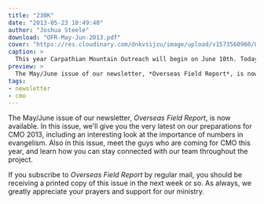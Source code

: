 ```yaml
---
title: "230K"
date: "2013-05-23 10:49:40"
author: "Joshua Steele"
download: "OFR-May-Jun-2013.pdf"
cover: "https://res.cloudinary.com/dnkvsijzu/image/upload/v1573560960/OFReport/2013-05-23-230k/buttya-12-6_m4rmtx.jpg"
caption: >
  This year Carpathian Mountain Outreach will begin on June 10th. Today, we’re placing an order for 230,000 tracts which will be distributed throughout Western Ukraine in the coming months.
preview: >
  The May/June issue of our newsletter, *Overseas Field Report*, is now available. In this issue, we'll give you the very latest on our preparations for CMO 2013, including an interesting look at the importance of numbers in evangelism. Also in this issue, meet the guys who are coming for CMO this year, and learn how you can stay connected with our team throughout the project.
tags:
- newsletter
- cmo
---
```


The May/June issue of our newsletter, *Overseas Field Report*, is now available. In this issue, we'll give you the very latest on our preparations for CMO 2013, including an interesting look at the importance of numbers in evangelism. Also in this issue, meet the guys who are coming for CMO this year, and learn how you can stay connected with our team throughout the project.

If you subscribe to *Overseas Field Report* by regular mail, you should be receiving a printed copy of this issue in the next week or so. As always, we greatly appreciate your prayers and support for our ministry.
